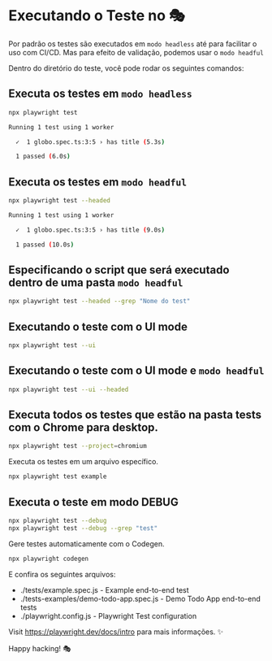 # Executando o Teste no 🎭

Por padrão os testes são executados em `modo headless` até para facilitar o uso com CI/CD. 
Mas para efeito de validação, podemos usar o `modo headful`

Dentro do diretório do teste, você pode rodar os seguintes comandos:

## Executa os testes em `modo headless`

```bash
npx playwright test

Running 1 test using 1 worker

  ✓  1 globo.spec.ts:3:5 › has title (5.3s)

  1 passed (6.0s)
```

## Executa os testes em `modo headful`

```bash
npx playwright test --headed     

Running 1 test using 1 worker

  ✓  1 globo.spec.ts:3:5 › has title (9.0s)

  1 passed (10.0s)
```

## Especificando o script que será executado dentro de uma pasta `modo headful`

```bash
npx playwright test --headed --grep "Nome do test"
```

## Executando o teste com o UI mode

```bash
npx playwright test --ui
```

## Executando o teste com o UI mode e `modo headful`

```bash
npx playwright test --ui --headed
```

## Executa todos os testes que estão na pasta tests com o Chrome para desktop.

```bash
npx playwright test --project=chromium
```

Executa os testes em um arquivo específico.

```bash
npx playwright test example
```

## Executa o teste em modo DEBUG

```bash
npx playwright test --debug
npx playwright test --debug --grep "test"
```

Gere testes automaticamente com o Codegen.

```bash
npx playwright codegen
```

E confira os seguintes arquivos:
  - ./tests/example.spec.js - Example end-to-end test
  - ./tests-examples/demo-todo-app.spec.js - Demo Todo App end-to-end tests
  - ./playwright.config.js - Playwright Test configuration

Visit https://playwright.dev/docs/intro para mais informações. ✨

Happy hacking! 🎭
